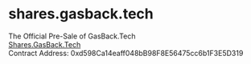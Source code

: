 # shares.gasback.tech
The Official Pre-Sale of GasBack.Tech<br>
<a href="https://shares.gasback.tech">Shares.GasBack.Tech</a><br>
Contract Address: 0xd598Ca14eaff048bB98F8E56475cc6b1F3E5D319<br>

